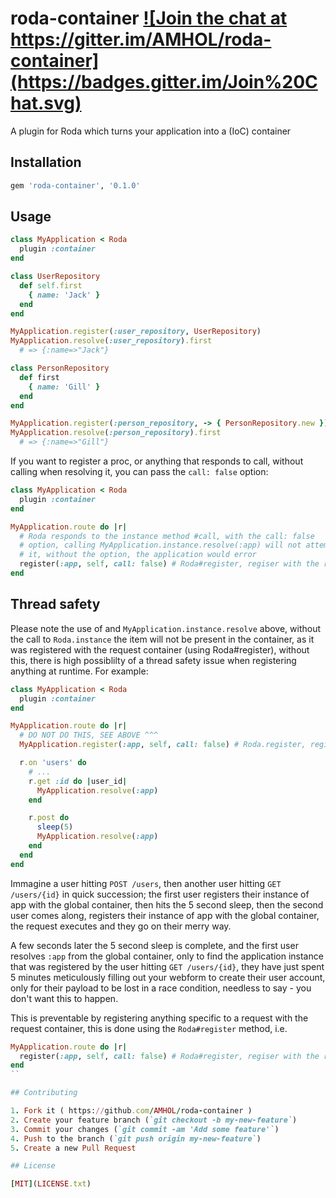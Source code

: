 # roda-container <a href="https://gitter.im/AMHOL/roda-container" target="_blank">![Join the chat at https://gitter.im/AMHOL/roda-container](https://badges.gitter.im/Join%20Chat.svg)</a>

A plugin for Roda which turns your application into a (IoC) container

## Installation

```ruby
gem 'roda-container', '0.1.0'
```

## Usage

```ruby
class MyApplication < Roda
  plugin :container
end

class UserRepository
  def self.first
    { name: 'Jack' }
  end
end

MyApplication.register(:user_repository, UserRepository)
MyApplication.resolve(:user_repository).first
  # => {:name=>"Jack"}

class PersonRepository
  def first
    { name: 'Gill' }
  end
end

MyApplication.register(:person_repository, -> { PersonRepository.new })
MyApplication.resolve(:person_repository).first
  # => {:name=>"Gill"}
```

If you want to register a proc, or anything that responds to call, without calling when resolving it, you can pass the `call: false` option:

```ruby
class MyApplication < Roda
  plugin :container
end

MyApplication.route do |r|
  # Roda responds to the instance method #call, with the call: false
  # option, calling MyApplication.instance.resolve(:app) will not attempt to call
  # it, without the option, the application would error
  register(:app, self, call: false) # Roda#register, regiser with the request container
end
```

## Thread safety

Please note the use of and `MyApplication.instance.resolve` above, without the call to `Roda.instance` the item will not be present in the container, as it was registered with the request container (using Roda#register), without this, there is high possiblilty of a thread safety issue when registering anything at runtime. For example:

```ruby
class MyApplication < Roda
  plugin :container
end

MyApplication.route do |r|
  # DO NOT DO THIS, SEE ABOVE ^^^
  MyApplication.register(:app, self, call: false) # Roda.register, register with the global container

  r.on 'users' do
    # ...
    r.get :id do |user_id|
      MyApplication.resolve(:app)
    end

    r.post do
      sleep(5)
      MyApplication.resolve(:app)
    end
  end
end
```

Immagine a user hitting `POST /users`, then another user hitting `GET /users/{id}` in quick succession; the first user registers their instance of app with the global container, then hits the 5 second sleep, then the second user comes along, registers their instance of app with the global container, the request executes and they go on their merry way.

A few seconds later the 5 second sleep is complete, and the first user resolves `:app` from the global container, only to find the application instance that was registered by the user hitting `GET /users/{id}`, they have just spent 5 minutes meticulously filling out your webform to create their user account, only for their payload to be lost in a race condition, needless to say - you don't want this to happen.

This is preventable by registering anything specific to a request with the request container, this is done using the `Roda#register` method, i.e.

```ruby
MyApplication.route do |r|
  register(:app, self, call: false) # Roda#register, regiser with the request container
end
``

## Contributing

1. Fork it ( https://github.com/AMHOL/roda-container )
2. Create your feature branch (`git checkout -b my-new-feature`)
3. Commit your changes (`git commit -am 'Add some feature'`)
4. Push to the branch (`git push origin my-new-feature`)
5. Create a new Pull Request

## License

[MIT](LICENSE.txt)
